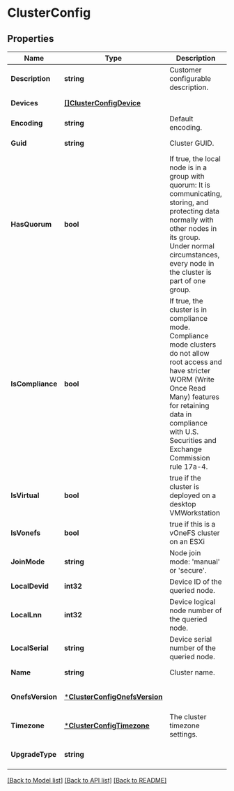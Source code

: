 # ClusterConfig

## Properties
Name | Type | Description | Notes
------------ | ------------- | ------------- | -------------
**Description** | **string** | Customer configurable description. | [default to null]
**Devices** | [**[]ClusterConfigDevice**](ClusterConfigDevice.md) |  | [default to null]
**Encoding** | **string** | Default encoding. | [default to null]
**Guid** | **string** | Cluster GUID. | [default to null]
**HasQuorum** | **bool** | If true, the local node is in a group with quorum: It is communicating, storing, and protecting data normally with other nodes in its group.  Under normal circumstances, every node in the cluster is part of one group. | [default to null]
**IsCompliance** | **bool** | If true, the cluster is in compliance mode.  Compliance mode clusters do not allow root access and have stricter WORM (Write Once Read Many) features for retaining data in compliance with U.S. Securities and Exchange Commission rule 17a-4. | [default to null]
**IsVirtual** | **bool** | true if the cluster is deployed on a desktop VMWorkstation | [default to null]
**IsVonefs** | **bool** | true if this is a vOneFS cluster on an ESXi | [default to null]
**JoinMode** | **string** | Node join mode: &#39;manual&#39; or &#39;secure&#39;. | [default to null]
**LocalDevid** | **int32** | Device ID of the queried node. | [default to null]
**LocalLnn** | **int32** | Device logical node number of the queried node. | [default to null]
**LocalSerial** | **string** | Device serial number of the queried node. | [default to null]
**Name** | **string** | Cluster name. | [default to null]
**OnefsVersion** | [***ClusterConfigOnefsVersion**](ClusterConfigOnefsVersion.md) |  | [optional] [default to null]
**Timezone** | [***ClusterConfigTimezone**](ClusterConfigTimezone.md) | The cluster timezone settings. | [optional] [default to null]
**UpgradeType** | **string** |  | [optional] [default to null]

[[Back to Model list]](../README.md#documentation-for-models) [[Back to API list]](../README.md#documentation-for-api-endpoints) [[Back to README]](../README.md)


